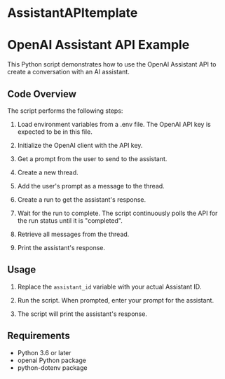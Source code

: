 # AssistantAPItemplate
# OpenAI Assistant API Example

This Python script demonstrates how to use the OpenAI Assistant API to create a conversation with an AI assistant.

## Code Overview

The script performs the following steps:

1. Load environment variables from a .env file. The OpenAI API key is expected to be in this file.

2. Initialize the OpenAI client with the API key.

3. Get a prompt from the user to send to the assistant.

4. Create a new thread.

5. Add the user's prompt as a message to the thread.

6. Create a run to get the assistant's response.

7. Wait for the run to complete. The script continuously polls the API for the run status until it is "completed".

8. Retrieve all messages from the thread.

9. Print the assistant's response.

## Usage

1. Replace the `assistant_id` variable with your actual Assistant ID.

2. Run the script. When prompted, enter your prompt for the assistant.

3. The script will print the assistant's response.

## Requirements

- Python 3.6 or later
- openai Python package
- python-dotenv package
